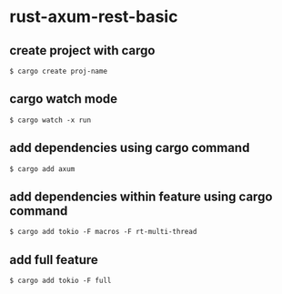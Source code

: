 # rust-axum-rest-basic

## create project with cargo

`$ cargo create proj-name`

## cargo watch mode

`$ cargo watch -x run`

## add dependencies using cargo command

`$ cargo add axum`

## add dependencies within feature using cargo command

`$ cargo add tokio -F macros -F rt-multi-thread`

## add full feature

`$ cargo add tokio -F full`
